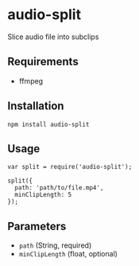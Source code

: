 # audio-split
Slice audio file into subclips

## Requirements
* ffmpeg
## Installation

```
npm install audio-split
```

## Usage

```node
var split = require('audio-split');

split({
  path: 'path/to/file.mp4',
  minClipLength: 5
});
```

## Parameters

- `path` (String, required)
- `minClipLength` (float, optional)
